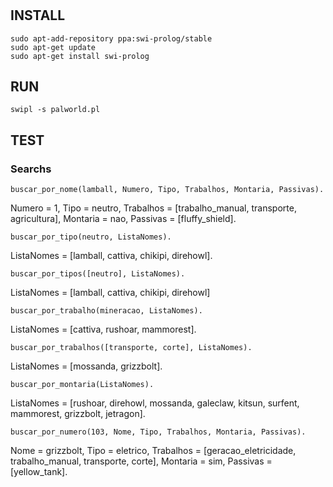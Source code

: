 #

## INSTALL

```
sudo apt-add-repository ppa:swi-prolog/stable
sudo apt-get update
sudo apt-get install swi-prolog
```

## RUN

```
swipl -s palworld.pl
```

## TEST

### Searchs
```
buscar_por_nome(lamball, Numero, Tipo, Trabalhos, Montaria, Passivas).
```
Numero = 1,
Tipo = neutro,
Trabalhos = [trabalho_manual, transporte, agricultura],
Montaria = nao,
Passivas = [fluffy_shield].


```
buscar_por_tipo(neutro, ListaNomes).
```
ListaNomes = [lamball, cattiva, chikipi, direhowl].


```
buscar_por_tipos([neutro], ListaNomes).
```
ListaNomes = [lamball, cattiva, chikipi, direhowl]


```
buscar_por_trabalho(mineracao, ListaNomes).
```
ListaNomes = [cattiva, rushoar, mammorest].


```
buscar_por_trabalhos([transporte, corte], ListaNomes).
```
ListaNomes = [mossanda, grizzbolt].


```
buscar_por_montaria(ListaNomes).
```
ListaNomes = [rushoar, direhowl, mossanda, galeclaw, kitsun, surfent, mammorest, grizzbolt, jetragon].


```
buscar_por_numero(103, Nome, Tipo, Trabalhos, Montaria, Passivas).
```
Nome = grizzbolt,
Tipo = eletrico,
Trabalhos = [geracao_eletricidade, trabalho_manual, transporte, corte],
Montaria = sim,
Passivas = [yellow_tank].

